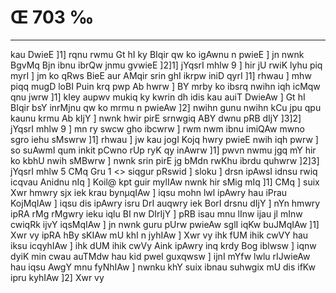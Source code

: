 # Œ 703 ‰
---
kau DwieE ]1] rqnu rwmu Gt hI ky BIqir qw ko igAwnu n pwieE ] jn
nwnk BgvMq Bjn ibnu ibrQw jnmu gvwieE ]2]1] jYqsrI mhlw 9 ]
hir jU rwiK lyhu piq myrI ] jm ko qRws BieE aur AMqir srin ghI ikrpw
iniD qyrI ]1] rhwau ] mhw piqq mugD loBI Puin krq pwp Ab hwrw ] BY
mrby ko ibsrq nwihn iqh icMqw qnu jwrw ]1] kIey aupwv mukiq ky kwrin
dh idis kau auiT DwieAw ] Gt hI BIqir bsY inrMjnu qw ko mrmu n
pwieAw ]2] nwihn gunu nwihn kCu jpu qpu kaunu krmu Ab kIjY ] nwnk
hwir pirE srnwgiq ABY dwnu pRB dIjY ]3]2] jYqsrI mhlw 9 ] mn ry
swcw gho ibcwrw ] rwm nwm ibnu imiQAw mwno sgro iehu sMswrw ]1] rhwau
] jw kau jogI Kojq hwry pwieE nwih iqh pwrw ] so suAwmI qum inkit
pCwno rUp ryK qy inAwrw ]1] pwvn nwmu jgq mY hir ko kbhU nwih sMBwrw
] nwnk srin pirE jg bMdn rwKhu ibrdu quhwrw ]2]3]
jYqsrI mhlw 5 CMq Gru 1
<> siqgur pRswid ]
sloku ] drsn ipAwsI idnsu rwiq icqvau Anidnu nIq ] Koil@ kpt guir
mylIAw nwnk hir sMig mIq ]1] CMq ] suix Xwr hmwry sjx iek krau
bynµqIAw ] iqsu mohn lwl ipAwry hau iPrau KojMqIAw ] iqsu dis ipAwry
isru DrI auqwry iek BorI drsnu dIjY ] nYn hmwry ipRA rMg rMgwry ieku iqlu
BI nw DIrIjY ] pRB isau mnu lInw ijau jl mInw cwiqRk ijvY iqsMqIAw ]
jn nwnk guru pUrw pwieAw sglI iqKw buJMqIAw ]1] Xwr vy ipRA hBy
sKIAw mU khI n jyhIAw ] Xwr vy ihk fUM ihik cwVY hau iksu icqyhIAw ]
ihk dUM ihik cwVy Aink ipAwry inq krdy Bog iblwsw ] iqnw dyiK min
cwau auTMdw hau kid pweI guxqwsw ] ijnI mYfw lwlu rIJwieAw hau iqsu
AwgY mnu fyNhIAw ] nwnku khY suix ibnau suhwgix mU dis ifKw ipru kyhIAw
]2] Xwr vy
####
